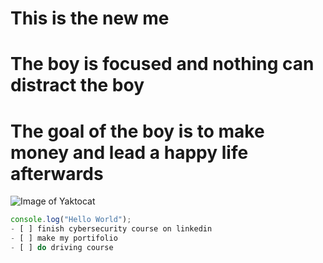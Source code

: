 # This is the new me
# The boy is focused and nothing can distract the boy
# The goal of the boy is to make money and lead a happy life afterwards
![Image of Yaktocat](https://octodex.github.com/images/yaktocat.png)
```javascript
console.log("Hello World");
- [ ] finish cybersecurity course on linkedin
- [ ] make my portifolio
- [ ] do driving course
